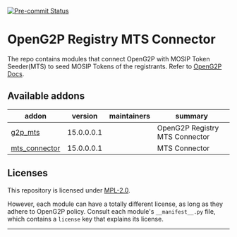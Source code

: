 
<!-- /!\ Non OCA Context : Set here the badge of your runbot / runboat instance. -->
[![Pre-commit Status](https://github.com/OpenG2P/openg2p-mts/actions/workflows/pre-commit.yml/badge.svg?branch=15.0-1.1.0)](https://github.com/OpenG2P/openg2p-mts/actions/workflows/pre-commit.yml?query=branch%3A15.0-1.1.0)
<!-- /!\ Non OCA Context : Set here the badge of your translation instance. -->

<!-- /!\ do not modify above this line -->

# OpenG2P Registry MTS Connector

The repo contains modules that connect OpenG2P with MOSIP Token Seeder(MTS) to seed MOSIP Tokens of the registrants. Refer to [OpenG2P Docs](https://docs.openg2p.org/v/1.1).

<!-- /!\ do not modify below this line -->

<!-- prettier-ignore-start -->

[//]: # (addons)

Available addons
----------------
addon | version | maintainers | summary
--- | --- | --- | ---
[g2p_mts](g2p_mts/) | 15.0.0.0.1 |  | OpenG2P Registry MTS Connector
[mts_connector](mts_connector/) | 15.0.0.0.1 |  | MTS Connector

[//]: # (end addons)

<!-- prettier-ignore-end -->

## Licenses

This repository is licensed under [MPL-2.0](LICENSE).

However, each module can have a totally different license, as long as they adhere to OpenG2P
policy. Consult each module's `__manifest__.py` file, which contains a `license` key
that explains its license.

----
<!-- /!\ Non OCA Context : Set here the full description of your organization. -->

